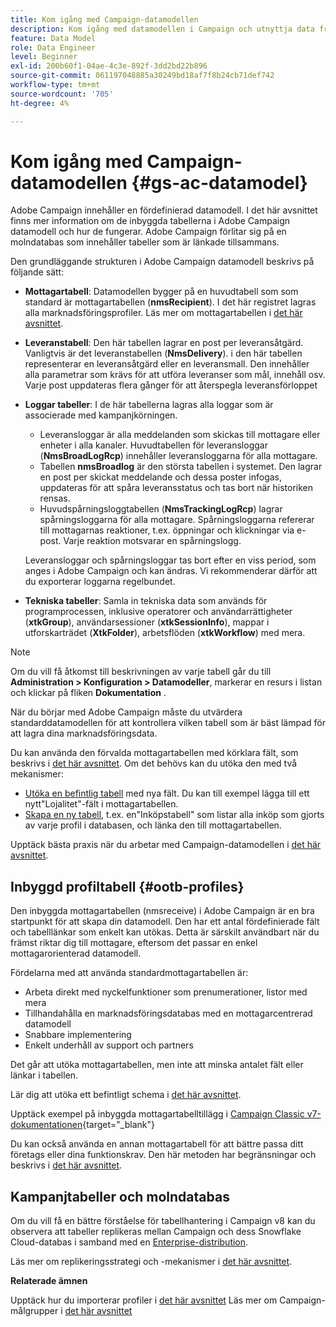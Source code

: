 ```yaml
---
title: Kom igång med Campaign-datamodellen
description: Kom igång med datamodellen i Campaign och utnyttja data från dina källor för att gynna dina kommunikations- och marknadsföringsresultat.
feature: Data Model
role: Data Engineer
level: Beginner
exl-id: 200b60f1-04ae-4c3e-892f-3dd2bd22b896
source-git-commit: 061197048885a30249bd18af7f8b24cb71def742
workflow-type: tm+mt
source-wordcount: '705'
ht-degree: 4%

---
```


# Kom igång med Campaign-datamodellen {#gs-ac-datamodel}

Adobe Campaign innehåller en fördefinierad datamodell. I det här avsnittet finns mer information om de inbyggda tabellerna i Adobe Campaign datamodell och hur de fungerar. Adobe Campaign förlitar sig på en molndatabas som innehåller tabeller som är länkade tillsammans.

Den grundläggande strukturen i Adobe Campaign datamodell beskrivs på följande sätt:

* **Mottagartabell**: Datamodellen bygger på en huvudtabell som som standard är mottagartabellen (**nmsRecipient**). I det här registret lagras alla marknadsföringsprofiler. Läs mer om mottagartabellen i [det här avsnittet](#ootb-profiles).

* **Leveranstabell**: Den här tabellen lagrar en post per leveransåtgärd. Vanligtvis är det leveranstabellen (**NmsDelivery**). i den här tabellen representerar en leveransåtgärd eller en leveransmall. Den innehåller alla parametrar som krävs för att utföra leveranser som mål, innehåll osv. Varje post uppdateras flera gånger för att återspegla leveransförloppet

* **Loggar tabeller**: I de här tabellerna lagras alla loggar som är associerade med kampanjkörningen.

   * Leveransloggar är alla meddelanden som skickas till mottagare eller enheter i alla kanaler. Huvudtabellen för leveransloggar (**NmsBroadLogRcp**) innehåller leveransloggarna för alla mottagare.
   * Tabellen **nmsBroadlog** är den största tabellen i systemet. Den lagrar en post per skickat meddelande och dessa poster infogas, uppdateras för att spåra leveransstatus och tas bort när historiken rensas.
   * Huvudspårningsloggtabellen (**NmsTrackingLogRcp**) lagrar spårningsloggarna för alla mottagare. Spårningsloggarna refererar till mottagarnas reaktioner, t.ex. öppningar och klickningar via e-post. Varje reaktion motsvarar en spårningslogg.

  Leveransloggar och spårningsloggar tas bort efter en viss period, som anges i Adobe Campaign och kan ändras. Vi rekommenderar därför att du exporterar loggarna regelbundet.

* **Tekniska tabeller**: Samla in tekniska data som används för programprocessen, inklusive operatorer och användarrättigheter (**xtkGroup**), användarsessioner (**xtkSessionInfo**), mappar i utforskarträdet (**XtkFolder**), arbetsflöden (**xtkWorkflow**) med mera.

>[!NOTE]
>
>Om du vill få åtkomst till beskrivningen av varje tabell går du till **Administration > Konfiguration > Datamodeller**, markerar en resurs i listan och klickar på fliken **Dokumentation** .

När du börjar med Adobe Campaign måste du utvärdera standarddatamodellen för att kontrollera vilken tabell som är bäst lämpad för att lagra dina marknadsföringsdata.

Du kan använda den förvalda mottagartabellen med körklara fält, som beskrivs i [det här avsnittet](#ootb-profiles). Om det behövs kan du utöka den med två mekanismer:

* [Utöka en befintlig tabell](extend-schema.md) med nya fält. Du kan till exempel lägga till ett nytt&quot;Lojalitet&quot;-fält i mottagartabellen.
* [Skapa en ny tabell](create-schema.md), t.ex. en&quot;Inköpstabell&quot; som listar alla inköp som gjorts av varje profil i databasen, och länka den till mottagartabellen.

Upptäck bästa praxis när du arbetar med Campaign-datamodellen i [det här avsnittet](datamodel-best-practices.md).

## Inbyggd profiltabell {#ootb-profiles}

Den inbyggda mottagartabellen (nmsreceive) i Adobe Campaign är en bra startpunkt för att skapa din datamodell. Den har ett antal fördefinierade fält och tabelllänkar som enkelt kan utökas. Detta är särskilt användbart när du främst riktar dig till mottagare, eftersom det passar en enkel mottagarorienterad datamodell.

Fördelarna med att använda standardmottagartabellen är:

* Arbeta direkt med nyckelfunktioner som prenumerationer, listor med mera
* Tillhandahålla en marknadsföringsdatabas med en mottagarcentrerad datamodell
* Snabbare implementering
* Enkelt underhåll av support och partners

Det går att utöka mottagartabellen, men inte att minska antalet fält eller länkar i tabellen.

Lär dig att utöka ett befintligt schema i [det här avsnittet](extend-schema.md).

Upptäck exempel på inbyggda mottagartabelltillägg i [Campaign Classic v7-dokumentationen](https://experienceleague.adobe.com/docs/campaign-classic/using/configuring-campaign-classic/editing-schemas/examples-of-schemas-edition.html#extending-a-table){target="_blank"}

Du kan också använda en annan mottagartabell för att bättre passa ditt företags eller dina funktionskrav. Den här metoden har begränsningar och beskrivs i [det här avsnittet](custom-recipient.md).

## Kampanjtabeller och molndatabas

Om du vill få en bättre förståelse för tabellhantering i Campaign v8 kan du observera att tabeller replikeras mellan Campaign och dess Snowflake Cloud-databas i samband med en [Enterprise-distribution](../architecture/enterprise-deployment.md).

Läs mer om replikeringsstrategi och -mekanismer i [det här avsnittet](../architecture/replication.md).

**Relaterade ämnen**

Upptäck hur du importerar profiler i [det här avsnittet](../start/import.md)
Läs mer om Campaign-målgrupper i [det här avsnittet](../start/audiences.md)
